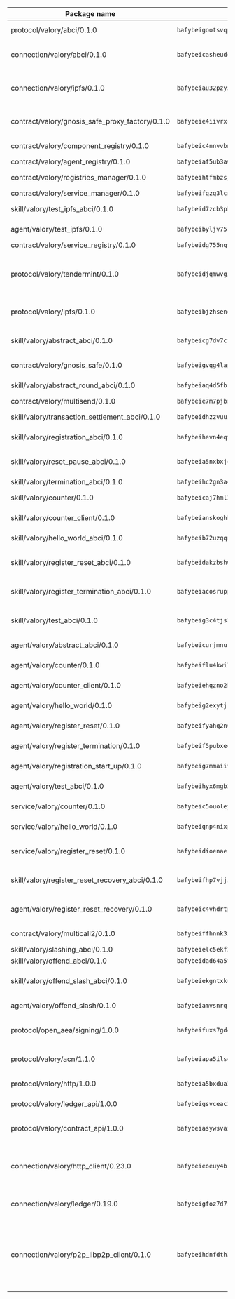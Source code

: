 | Package name                                                  | Package hash                                                  | Description                                                                                                                |
| ------------------------------------------------------------- | ------------------------------------------------------------- | -------------------------------------------------------------------------------------------------------------------------- |
| protocol/valory/abci/0.1.0                                    | `bafybeigootsvqpk6th5xpdtzanxum3earifrrezfyhylfrit7yvqdrtgpe` | A protocol for ABCI requests and responses.                                                                                |
| connection/valory/abci/0.1.0                                  | `bafybeicasheudousm2unmh5qmy5n3qdq5hmkg2j42fxfm2crxmgq3nzjkq` | connection to wrap communication with an ABCI server.                                                                      |
| connection/valory/ipfs/0.1.0                                  | `bafybeiau32pzy55ta6ugl2bebevlxudal6pnlfomhplfm5mph6reaw3krq` | A connection responsible for uploading and downloading files from IPFS.                                                    |
| contract/valory/gnosis_safe_proxy_factory/0.1.0               | `bafybeie4iivrxcd5dcwzj3y2t66mc5mdvtsuqu426gk2kcdc6fxbki6neu` | Gnosis Safe proxy factory (GnosisSafeProxyFactory) contract                                                                |
| contract/valory/component_registry/0.1.0                      | `bafybeic4nnvvbm7ub5b2wpbgjixlpcygo7zbelasc3bhw5vurnrrrnvkau` | Component registry contract                                                                                                |
| contract/valory/agent_registry/0.1.0                          | `bafybeiaf5ub3awwjyfhg7njnyysch3m5ywps35vbvw7cqfhudsm4wjhjrq` | Agent registry contract                                                                                                    |
| contract/valory/registries_manager/0.1.0                      | `bafybeihtfmbzsjwsz7kmujzc4bofyoxckekbdi643f762tj3fe4witgjqu` | Registries Manager contract                                                                                                |
| contract/valory/service_manager/0.1.0                         | `bafybeifqzq3lcnnck5jw5p5b7tekumkx7jf2nugqx2peljpy3nsiuizrmq` | Service Manager contract                                                                                                   |
| skill/valory/test_ipfs_abci/0.1.0                             | `bafybeid7zcb3phw6ki2umsjd5brhvq2bm2pmpm6jj43xgkcpq4rkhgswe4` | IPFS e2e testing application.                                                                                              |
| agent/valory/test_ipfs/0.1.0                                  | `bafybeibyljv75k6ggeorj5ydn4ax5b3sxp2vc4vlxypkcflh3urrmqhf6e` | Agent for testing the ABCI connection.                                                                                     |
| contract/valory/service_registry/0.1.0                        | `bafybeidg755nqytkppiaxe2u5nat2vyqokgjdbzj777z5i7rftp4eqrjae` | Service Registry contract                                                                                                  |
| protocol/valory/tendermint/0.1.0                              | `bafybeidjqmwvgi4rqgp65tbkhmi45fwn2odr5ecezw6q47hwitsgyw4jpa` | A protocol for communication between two AEAs to share tendermint configuration details.                                   |
| protocol/valory/ipfs/0.1.0                                    | `bafybeibjzhsengtxfofqpxy6syamplevp35obemwfp4c5lhag3v2bvgysa` | A protocol specification for IPFS requests and responses.                                                                  |
| skill/valory/abstract_abci/0.1.0                              | `bafybeicg7dv7cff34nv2k2z47c4yp4kddsxp3wozonzow6tnvfvwndz3cy` | The abci skill provides a template of an ABCI application.                                                                 |
| contract/valory/gnosis_safe/0.1.0                             | `bafybeigvqg4lapdaa23dpc3pv67rdptdhey6e435mxqsw2gb2u74yw4yei` | Gnosis Safe (GnosisSafeL2) contract                                                                                        |
| skill/valory/abstract_round_abci/0.1.0                        | `bafybeiaq4d5fbs4qtiqzkg46pxlk2vi7wv5a4cqgygamidsnuczdd45doy` | abstract round-based ABCI application                                                                                      |
| contract/valory/multisend/0.1.0                               | `bafybeie7m7pjbnw7cccpbvmbgkut24dtlt4cgvug3tbac7gej37xvwbv3a` | MultiSend contract                                                                                                         |
| skill/valory/transaction_settlement_abci/0.1.0                | `bafybeidhzzvuuzl3jmpjmbwn3wdqdjimmudgvc5iaz4re5slraconrt554` | ABCI application for transaction settlement.                                                                               |
| skill/valory/registration_abci/0.1.0                          | `bafybeihevn4eqvmvp32awxhrkzynzc47x476csqg2ve7j3lyxc3bmydq5i` | ABCI application for common apps.                                                                                          |
| skill/valory/reset_pause_abci/0.1.0                           | `bafybeia5nxbxjqqxgp2sfnaifia5vpgurfeqci5mehh4zjs3wldekdidti` | ABCI application for resetting and pausing app executions.                                                                 |
| skill/valory/termination_abci/0.1.0                           | `bafybeihc2gn3a4wc42djdmw45aj4lssuzyaskwyfqirpeghf5a2eu5gn3e` | Termination skill.                                                                                                         |
| skill/valory/counter/0.1.0                                    | `bafybeicaj7hml27setiecug6kbbbk57pp25geyksujmfk7auegax5tanxq` | The ABCI Counter application example.                                                                                      |
| skill/valory/counter_client/0.1.0                             | `bafybeianskoghhdffn4wqquup3rtziefq6jareutugb6a5zkbvuvctgk3i` | A client for the ABCI counter application.                                                                                 |
| skill/valory/hello_world_abci/0.1.0                           | `bafybeib72uzqqnuhd6a56efvhth5lx4k257fiklumbqk5kftvzso6kr6t4` | Hello World ABCI application.                                                                                              |
| skill/valory/register_reset_abci/0.1.0                        | `bafybeidakzbshwslzrxisj3e5rxbvwir3fgwms2xvwjijx7emcj7dopgky` | ABCI application for dummy skill that registers and resets                                                                 |
| skill/valory/register_termination_abci/0.1.0                  | `bafybeiacosruppjgvi2zahbejot32jubzodq4z6agwpnhr2n4k4wixjvxi` | ABCI application for dummy skill that registers and resets                                                                 |
| skill/valory/test_abci/0.1.0                                  | `bafybeig3c4tjs3u7xqf75req56abnpa7vsex5ttsrkygt52tunz4d3ayym` | ABCI application for testing the ABCI connection.                                                                          |
| agent/valory/abstract_abci/0.1.0                              | `bafybeicurjmnufs5ice2uzpofvzv5qofcc67zwtfxs5xqloxjvmfmvymai` | The abstract ABCI AEA - for testing purposes only.                                                                         |
| agent/valory/counter/0.1.0                                    | `bafybeiflu4kwi7v7gnaohx7dqmfz3x4ifp6t6a6xdyfgtr3dwu3vi6ypkm` | The ABCI Counter example as an AEA                                                                                         |
| agent/valory/counter_client/0.1.0                             | `bafybeiehqzno2htmg37mwcdaifptslsz2zpjwptq33gpdegpuaxknpoxza` | The ABCI Counter example as an AEA                                                                                         |
| agent/valory/hello_world/0.1.0                                | `bafybeig2exytjr7oh42wn7bizvo4hd74ley3k4ucwkyoy2dgvnbxmvfoge` | Hello World ABCI example.                                                                                                  |
| agent/valory/register_reset/0.1.0                             | `bafybeifyahq2n645rzppeid2fvagespwhmruhyikyhglfoy2reldzbz2gm` | Register reset to replicate Tendermint issue.                                                                              |
| agent/valory/register_termination/0.1.0                       | `bafybeif5pubxedmtoq5qkczxcuwv4wikhslgtphs3x2zrtibsp3k7az2s4` | Register terminate to test the termination feature.                                                                        |
| agent/valory/registration_start_up/0.1.0                      | `bafybeig7mmaiivkgpsqxmadjaub2ooy7kocycxhprmnat4hcaupfqvqdnq` | Registration start-up ABCI example.                                                                                        |
| agent/valory/test_abci/0.1.0                                  | `bafybeihyx6mgb274fnnulal6wqip5v2s54ojsrvnjf55xi6sicbo66gp6m` | Agent for testing the ABCI connection.                                                                                     |
| service/valory/counter/0.1.0                                  | `bafybeic5ouoleyrkxqxiydu6mc26az434avvww6pid7hlasdl2njdqiv2e` | A set of agents incrementing a counter                                                                                     |
| service/valory/hello_world/0.1.0                              | `bafybeignp4nixpcp2n5443yronghrgdwz7modjmesgmlbhvdg7v3pmvpbu` | A simple demonstration of a simple ABCI application                                                                        |
| service/valory/register_reset/0.1.0                           | `bafybeidioenaeseanuskiyfabi37uiglvdam24qegtm2n4nkgblj4xgggq` | Test and debug tendermint reset mechanism.                                                                                 |
| skill/valory/register_reset_recovery_abci/0.1.0               | `bafybeifhp7vjjiqwqepjbuwzpvkp57afbzlrljlkwqzwrzoojnthavlbim` | ABCI application for dummy skill that registers and resets                                                                 |
| agent/valory/register_reset_recovery/0.1.0                    | `bafybeic4vhdrtpkovd7bcwzu7ul72sn3gkn2b66wrzgonobamxxfu45wpm` | Agent to showcase hard reset as a recovery mechanism.                                                                      |
| contract/valory/multicall2/0.1.0                              | `bafybeiffhnnk3ibb3z53jxg4rfwcgjl657f56v3ld4rgafgavxxys3h74y` | The MakerDAO multicall2 contract.                                                                                          |
| skill/valory/slashing_abci/0.1.0                              | `bafybeielc5ekf2l274vxdw375s54fzv7s3em2iqcijmzjmhri53di7s74m` | Slashing skill.                                                                                                            |
| skill/valory/offend_abci/0.1.0                                | `bafybeidad64a5tr6l3rfske66idbnbqkieeb5ywn6qlrec7s3oevts56ny` | Offend ABCI application.                                                                                                   |
| skill/valory/offend_slash_abci/0.1.0                          | `bafybeiekgntxkuvakvsliflcn6jckjcwchdzqflb6743q3zaw4cvwcw3pa` | ABCI application used in order to test the slashing abci                                                                   |
| agent/valory/offend_slash/0.1.0                               | `bafybeiamvsnrqk4q4bb5rogfbl6ifaarmh7uwds6po4xrlx5r4n5frk26a` | Offend and slash to test the slashing feature.                                                                             |
| protocol/open_aea/signing/1.0.0                               | `bafybeifuxs7gdg2okbn7uofymenjlmnih2wxwkym44lsgwmklgwuckxm2m` | A protocol for communication between skills and decision maker.                                                            |
| protocol/valory/acn/1.1.0                                     | `bafybeiapa5ilsobggnspoqhspftwolrx52udrwmaxdxgrk26heuvl4oooa` | The protocol used for envelope delivery on the ACN.                                                                        |
| protocol/valory/http/1.0.0                                    | `bafybeia5bxdua2i6chw6pg47bvoljzcpuqxzy4rdrorbdmcbnwmnfdobtu` | A protocol for HTTP requests and responses.                                                                                |
| protocol/valory/ledger_api/1.0.0                              | `bafybeigsvceac33asd6ecbqev34meyyjwu3rangenv6xp5rkxyz4krvcby` | A protocol for ledger APIs requests and responses.                                                                         |
| protocol/valory/contract_api/1.0.0                            | `bafybeiasywsvax45qmugus5kxogejj66c5taen27h4voriodz7rgushtqa` | A protocol for contract APIs requests and responses.                                                                       |
| connection/valory/http_client/0.23.0                          | `bafybeieoeuy4brzimtnubmokwirhrx27ezls6cdnl5qik4rkykfle3nn2y` | The HTTP_client connection that wraps a web-based client connecting to a RESTful API specification.                        |
| connection/valory/ledger/0.19.0                               | `bafybeigfoz7d7si7s4jehvloq2zmiiocpbxcaathl3bxkyarxoerxq7g3a` | A connection to interact with any ledger API and contract API.                                                             |
| connection/valory/p2p_libp2p_client/0.1.0                     | `bafybeihdnfdth3qgltefgrem7xyi4b3ejzaz67xglm2hbma2rfvpl2annq` | The libp2p client connection implements a tcp connection to a running libp2p node as a traffic delegate to send/receive envelopes to/from agents in the DHT. |
